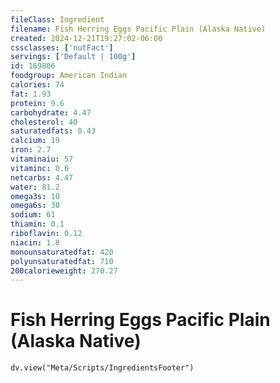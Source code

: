 ```yaml
---
fileClass: Ingredient
filename: Fish Herring Eggs Pacific Plain (Alaska Native)
created: 2024-12-21T19:27:02-06:00
cssclasses: ['nutFact']
servings: ['Default | 100g']
id: 169806
foodgroup: American Indian
calories: 74
fat: 1.93
protein: 9.6
carbohydrate: 4.47
cholesterol: 40
saturatedfats: 0.43
calcium: 19
iron: 2.7
vitaminaiu: 57
vitaminc: 0.6
netcarbs: 4.47
water: 81.2
omega3s: 10
omega6s: 30
sodium: 61
thiamin: 0.1
riboflavin: 0.12
niacin: 1.8
monounsaturatedfat: 420
polyunsaturatedfat: 710
200calorieweight: 270.27
---
```


# Fish Herring Eggs Pacific Plain (Alaska Native)

```dataviewjs
dv.view("Meta/Scripts/IngredientsFooter")
```